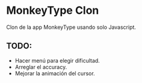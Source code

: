 # MonkeyType Clon

Clon de la app MonkeyType usando solo Javascript.

## TODO:

- Hacer menú para elegir dificultad.
- Arreglar el accuracy.
- Mejorar la animación del cursor.
